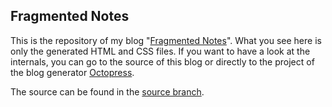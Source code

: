 ## Fragmented Notes

This is the repository of my blog "[Fragmented Notes](http://doxanthropos.github.io/)". What you see here is only the generated HTML and CSS files. If you want to have a look at the internals, you can go to the source of this blog or directly to the project of the blog generator [Octopress](http://octopress.org).

The source can be found in the [source branch](https://github.com/doxanthropos/doxanthropos.github.io/tree/source).
